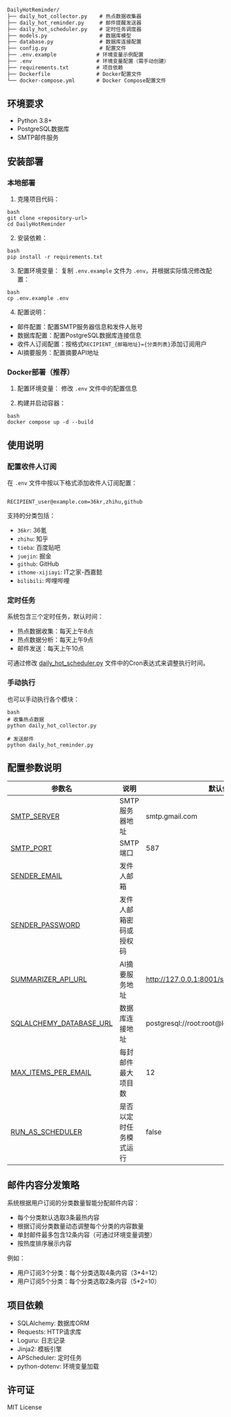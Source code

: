 ```markdown
DailyHotReminder/
├── daily_hot_collector.py    # 热点数据收集器
├── daily_hot_reminder.py     # 邮件提醒发送器
├── daily_hot_scheduler.py    # 定时任务调度器
├── models.py                 # 数据库模型
├── database.py               # 数据库连接配置
├── config.py                 # 配置文件
├── .env.example             # 环境变量示例配置
├── .env                     # 环境变量配置（需手动创建）
├── requirements.txt         # 项目依赖
├── Dockerfile               # Docker配置文件
└── docker-compose.yml       # Docker Compose配置文件
```
## 环境要求

- Python 3.8+
- PostgreSQL数据库
- SMTP邮件服务

## 安装部署

### 本地部署

1. 克隆项目代码：
```
bash
git clone <repository-url>
cd DailyHotReminder
```
2. 安装依赖：
```
bash
pip install -r requirements.txt
```
3. 配置环境变量：
复制 `.env.example` 文件为 `.env`，并根据实际情况修改配置：
```
bash
cp .env.example .env
```
4. 配置说明：
- 邮件配置：配置SMTP服务器信息和发件人账号
- 数据库配置：配置PostgreSQL数据库连接信息
- 收件人订阅配置：按格式`RECIPIENT_{邮箱地址}={分类列表}`添加订阅用户
- AI摘要服务：配置摘要API地址

### Docker部署（推荐）

1. 配置环境变量：
修改 `.env` 文件中的配置信息

2. 构建并启动容器：
```
bash
docker compose up -d --build
```
## 使用说明

### 配置收件人订阅

在 `.env` 文件中按以下格式添加收件人订阅配置：
```

RECIPIENT_user@example.com=36kr,zhihu,github
```
支持的分类包括：
- `36kr`: 36氪
- `zhihu`: 知乎
- `tieba`: 百度贴吧
- `juejin`: 掘金
- `github`: GitHub
- `ithome-xijiayi`: IT之家-西嘉懿
- `bilibili`: 哔哩哔哩

### 定时任务

系统包含三个定时任务，默认时间：
- 热点数据收集：每天上午8点
- 热点数据分析：每天上午9点
- 邮件发送：每天上午10点

可通过修改 [daily_hot_scheduler.py](file:///Users/yueyong/Dev/DailyHotReminder/daily_hot_scheduler.py) 文件中的Cron表达式来调整执行时间。

### 手动执行

也可以手动执行各个模块：
```
bash
# 收集热点数据
python daily_hot_collector.py

# 发送邮件
python daily_hot_reminder.py
```
## 配置参数说明

| 参数名 | 说明 | 默认值 |
|--------|------|--------|
| [SMTP_SERVER](file:///Users/yueyong/Dev/DailyHotReminder/config.py#L16-L16) | SMTP服务器地址 | smtp.gmail.com |
| [SMTP_PORT](file:///Users/yueyong/Dev/DailyHotReminder/config.py#L17-L17) | SMTP端口 | 587 |
| [SENDER_EMAIL](file:///Users/yueyong/Dev/DailyHotReminder/config.py#L18-L18) | 发件人邮箱 |  |
| [SENDER_PASSWORD](file:///Users/yueyong/Dev/DailyHotReminder/config.py#L15-L15) | 发件人邮箱密码或授权码 |  |
| [SUMMARIZER_API_URL](file:///Users/yueyong/Dev/DailyHotReminder/config.py#L9-L9) | AI摘要服务地址 | http://127.0.0.1:8001/summarize |
| [SQLALCHEMY_DATABASE_URL](file:///Users/yueyong/Dev/DailyHotReminder/config.py#L13-L13) | 数据库连接地址 | postgresql://root:root@localhost:5432/alfred |
| [MAX_ITEMS_PER_EMAIL](file:///Users/yueyong/Dev/DailyHotReminder/config.py#L18-L18) | 每封邮件最大项目数 | 12 |
| [RUN_AS_SCHEDULER](file:///Users/yueyong/Dev/DailyHotReminder/config.py#L23-L23) | 是否以定时任务模式运行 | false |

## 邮件内容分发策略

系统根据用户订阅的分类数量智能分配邮件内容：
- 每个分类默认选取3条最热内容
- 根据订阅分类数量动态调整每个分类的内容数量
- 单封邮件最多包含12条内容（可通过环境变量调整）
- 按热度排序展示内容

例如：
- 用户订阅3个分类：每个分类选取4条内容（3*4=12）
- 用户订阅5个分类：每个分类选取2条内容（5*2=10）

## 项目依赖

- SQLAlchemy: 数据库ORM
- Requests: HTTP请求库
- Loguru: 日志记录
- Jinja2: 模板引擎
- APScheduler: 定时任务
- python-dotenv: 环境变量加载

## 许可证

MIT License
```
